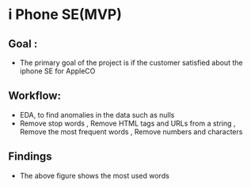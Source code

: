 #  i Phone SE(MVP)


## Goal :
- The primary goal of the project is if the customer satisfied about the iphone SE for AppleCO


## Workflow:

- EDA, to find anomalies in the data such as nulls
- Remove stop words , Remove HTML tags and URLs from a string , Remove the most frequent words , Remove numbers and characters


## Findings

- The above figure shows the most used words
